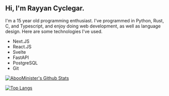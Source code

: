 ## Hi, I'm Rayyan Cyclegar.

I'm a 15 year old programming enthusiast. I've programmed in Python, Rust, C, and Typescript, and enjoy doing web development, as well as language design. Here are some technologies I've used.

* Next.JS
* React.JS
* Svelte
* FastAPI
* PostgreSQL
* Git

[![AbooMinister's Github Stats](https://github-readme-stats.vercel.app/api?username=AbooMinister25&theme=material-palenight&show_icons=true)](https://github.com/anuraghazra/github-readme-stats) 

[![Top Langs](https://github-readme-stats.vercel.app/api/top-langs/?username=AbooMinister25&theme=material-palenight)](https://github.com/anuraghazra/github-readme-stats)

